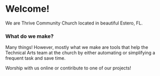# Welcome!
We are Thrive Community Church located in beautiful Estero, FL.

### What do we make?
Many things! However, mostly what we make are tools that help the Technical Arts team at the church by either automating or simplifying a frequent task and save time.

Worship with us online or contiribute to one of our projects!
